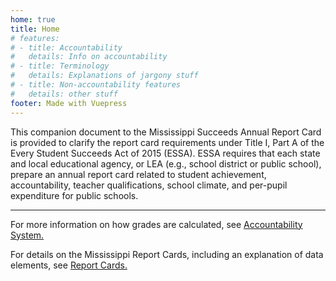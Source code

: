 ```yaml
---
home: true
title: Home
# features:
# - title: Accountability
#   details: Info on accountability
# - title: Terminology
#   details: Explanations of jargony stuff
# - title: Non-accountability features
#   details: other stuff
footer: Made with Vuepress
---
```


This companion document to the Mississippi Succeeds Annual Report Card is provided to clarify the report card requirements under Title I, Part A of the Every Student Succeeds Act of 2015 (ESSA).  ESSA requires that each state and local educational agency, or LEA (e.g., school district or public school), prepare an annual report card related to student achievement, accountability, teacher qualifications, school climate, and per-pupil expenditure for public schools.

---
For more information on how grades are calculated, see <a href="/accountability/">Accountability System.</a>

For details on the Mississippi Report Cards, including an explanation of data elements, see <a href="/reportcard">Report Cards.</a>
